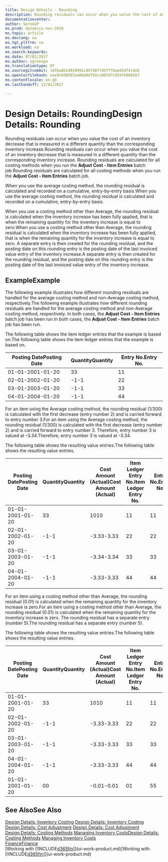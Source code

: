 ```yaml
---
title: Design Details - Rounding
description: Rounding residuals can occur when you value the cost of an inventory decrease that is measured in a different quantity than the corresponding inventory increase. Rounding residuals are calculated for all costing methods when you run the **Adjust Cost - Item Entries** batch job.
documentationcenter: 
author: SorenGP
ms.prod: dynamics-nav-2018
ms.topic: article
ms.devlang: na
ms.tgt_pltfrm: na
ms.workload: na
ms.search.keywords: 
ms.date: 07/01/2017
ms.author: sgroespe
ms.translationtype: HT
ms.sourcegitcommit: 1dfba8b14019991c95f40ffd5f7fbaed5df414eb
ms.openlocfilehash: eae9c036593aa06d8d791cc807d7c554f68065b7
ms.contentlocale: en-gb
ms.lasthandoff: 12/01/2017

---
```

# <a name="design-details-rounding"></a><span data-ttu-id="4a5ae-104">Design Details: Rounding</span><span class="sxs-lookup"><span data-stu-id="4a5ae-104">Design Details: Rounding</span></span>
<span data-ttu-id="4a5ae-105">Rounding residuals can occur when you value the cost of an inventory decrease that is measured in a different quantity than the corresponding inventory increase.</span><span class="sxs-lookup"><span data-stu-id="4a5ae-105">Rounding residuals can occur when you value the cost of an inventory decrease that is measured in a different quantity than the corresponding inventory increase.</span></span> <span data-ttu-id="4a5ae-106">Rounding residuals are calculated for all costing methods when you run the **Adjust Cost - Item Entries** batch job.</span><span class="sxs-lookup"><span data-stu-id="4a5ae-106">Rounding residuals are calculated for all costing methods when you run the **Adjust Cost - Item Entries** batch job.</span></span>  

 <span data-ttu-id="4a5ae-107">When you use the average costing method, the rounding residual is calculated and recorded on a cumulative, entry-by-entry basis.</span><span class="sxs-lookup"><span data-stu-id="4a5ae-107">When you use the average costing method, the rounding residual is calculated and recorded on a cumulative, entry-by-entry basis.</span></span>  

 <span data-ttu-id="4a5ae-108">When you use a costing method other than Average, the rounding residual is calculated when the inventory increase has been fully applied, that is when the remaining quantity for the inventory increase is equal to zero.</span><span class="sxs-lookup"><span data-stu-id="4a5ae-108">When you use a costing method other than Average, the rounding residual is calculated when the inventory increase has been fully applied, that is when the remaining quantity for the inventory increase is equal to zero.</span></span> <span data-ttu-id="4a5ae-109">A separate entry is then created for the rounding residual, and the posting date on this rounding entry is the posting date of the last invoiced value entry of the inventory increase.</span><span class="sxs-lookup"><span data-stu-id="4a5ae-109">A separate entry is then created for the rounding residual, and the posting date on this rounding entry is the posting date of the last invoiced value entry of the inventory increase.</span></span>  

## <a name="example"></a><span data-ttu-id="4a5ae-110">Example</span><span class="sxs-lookup"><span data-stu-id="4a5ae-110">Example</span></span>  
 <span data-ttu-id="4a5ae-111">The following example illustrates how different rounding residuals are handled for the average costing method and non-Average costing method, respectively.</span><span class="sxs-lookup"><span data-stu-id="4a5ae-111">The following example illustrates how different rounding residuals are handled for the average costing method and non-Average costing method, respectively.</span></span> <span data-ttu-id="4a5ae-112">In both cases, the **Adjust Cost - Item Entries** batch job has been run.</span><span class="sxs-lookup"><span data-stu-id="4a5ae-112">In both cases, the **Adjust Cost - Item Entries** batch job has been run.</span></span>  

 <span data-ttu-id="4a5ae-113">The following table shows the item ledger entries that the example is based on.</span><span class="sxs-lookup"><span data-stu-id="4a5ae-113">The following table shows the item ledger entries that the example is based on.</span></span>  

|<span data-ttu-id="4a5ae-114">Posting Date</span><span class="sxs-lookup"><span data-stu-id="4a5ae-114">Posting Date</span></span>|<span data-ttu-id="4a5ae-115">Quantity</span><span class="sxs-lookup"><span data-stu-id="4a5ae-115">Quantity</span></span>|<span data-ttu-id="4a5ae-116">Entry No.</span><span class="sxs-lookup"><span data-stu-id="4a5ae-116">Entry No.</span></span>|  
|------------------|--------------|---------------|  
|<span data-ttu-id="4a5ae-117">01-01-20</span><span class="sxs-lookup"><span data-stu-id="4a5ae-117">01-01-20</span></span>|<span data-ttu-id="4a5ae-118">3</span><span class="sxs-lookup"><span data-stu-id="4a5ae-118">3</span></span>|<span data-ttu-id="4a5ae-119">1</span><span class="sxs-lookup"><span data-stu-id="4a5ae-119">1</span></span>|  
|<span data-ttu-id="4a5ae-120">02-01-20</span><span class="sxs-lookup"><span data-stu-id="4a5ae-120">02-01-20</span></span>|<span data-ttu-id="4a5ae-121">-1</span><span class="sxs-lookup"><span data-stu-id="4a5ae-121">-1</span></span>|<span data-ttu-id="4a5ae-122">2</span><span class="sxs-lookup"><span data-stu-id="4a5ae-122">2</span></span>|  
|<span data-ttu-id="4a5ae-123">03-01-20</span><span class="sxs-lookup"><span data-stu-id="4a5ae-123">03-01-20</span></span>|<span data-ttu-id="4a5ae-124">-1</span><span class="sxs-lookup"><span data-stu-id="4a5ae-124">-1</span></span>|<span data-ttu-id="4a5ae-125">3</span><span class="sxs-lookup"><span data-stu-id="4a5ae-125">3</span></span>|  
|<span data-ttu-id="4a5ae-126">04-01-20</span><span class="sxs-lookup"><span data-stu-id="4a5ae-126">04-01-20</span></span>|<span data-ttu-id="4a5ae-127">-1</span><span class="sxs-lookup"><span data-stu-id="4a5ae-127">-1</span></span>|<span data-ttu-id="4a5ae-128">4</span><span class="sxs-lookup"><span data-stu-id="4a5ae-128">4</span></span>|  

 <span data-ttu-id="4a5ae-129">For an item using the Average costing method, the rounding residual (1/300) is calculated with the first decrease (entry number 2) and is carried forward to entry number 3.</span><span class="sxs-lookup"><span data-stu-id="4a5ae-129">For an item using the Average costing method, the rounding residual (1/300) is calculated with the first decrease (entry number 2) and is carried forward to entry number 3.</span></span> <span data-ttu-id="4a5ae-130">Therefore, entry number 3 is valued at –3.34.</span><span class="sxs-lookup"><span data-stu-id="4a5ae-130">Therefore, entry number 3 is valued at –3.34.</span></span>  

 <span data-ttu-id="4a5ae-131">The following table shows the resulting value entries.</span><span class="sxs-lookup"><span data-stu-id="4a5ae-131">The following table shows the resulting value entries.</span></span>  

|<span data-ttu-id="4a5ae-132">Posting Date</span><span class="sxs-lookup"><span data-stu-id="4a5ae-132">Posting Date</span></span>|<span data-ttu-id="4a5ae-133">Quantity</span><span class="sxs-lookup"><span data-stu-id="4a5ae-133">Quantity</span></span>|<span data-ttu-id="4a5ae-134">Cost Amount (Actual)</span><span class="sxs-lookup"><span data-stu-id="4a5ae-134">Cost Amount (Actual)</span></span>|<span data-ttu-id="4a5ae-135">Item Ledger Entry No.</span><span class="sxs-lookup"><span data-stu-id="4a5ae-135">Item Ledger Entry No.</span></span>|<span data-ttu-id="4a5ae-136">Entry No.</span><span class="sxs-lookup"><span data-stu-id="4a5ae-136">Entry No.</span></span>|  
|------------------|--------------|----------------------------|---------------------------|---------------|  
|<span data-ttu-id="4a5ae-137">01-01-20</span><span class="sxs-lookup"><span data-stu-id="4a5ae-137">01-01-20</span></span>|<span data-ttu-id="4a5ae-138">3</span><span class="sxs-lookup"><span data-stu-id="4a5ae-138">3</span></span>|<span data-ttu-id="4a5ae-139">10</span><span class="sxs-lookup"><span data-stu-id="4a5ae-139">10</span></span>|<span data-ttu-id="4a5ae-140">1</span><span class="sxs-lookup"><span data-stu-id="4a5ae-140">1</span></span>|<span data-ttu-id="4a5ae-141">1</span><span class="sxs-lookup"><span data-stu-id="4a5ae-141">1</span></span>|  
|<span data-ttu-id="4a5ae-142">02-01-20</span><span class="sxs-lookup"><span data-stu-id="4a5ae-142">02-01-20</span></span>|<span data-ttu-id="4a5ae-143">-1</span><span class="sxs-lookup"><span data-stu-id="4a5ae-143">-1</span></span>|<span data-ttu-id="4a5ae-144">-3.33</span><span class="sxs-lookup"><span data-stu-id="4a5ae-144">-3.33</span></span>|<span data-ttu-id="4a5ae-145">2</span><span class="sxs-lookup"><span data-stu-id="4a5ae-145">2</span></span>|<span data-ttu-id="4a5ae-146">2</span><span class="sxs-lookup"><span data-stu-id="4a5ae-146">2</span></span>|  
|<span data-ttu-id="4a5ae-147">03-01-20</span><span class="sxs-lookup"><span data-stu-id="4a5ae-147">03-01-20</span></span>|<span data-ttu-id="4a5ae-148">-1</span><span class="sxs-lookup"><span data-stu-id="4a5ae-148">-1</span></span>|<span data-ttu-id="4a5ae-149">-3.34</span><span class="sxs-lookup"><span data-stu-id="4a5ae-149">-3.34</span></span>|<span data-ttu-id="4a5ae-150">3</span><span class="sxs-lookup"><span data-stu-id="4a5ae-150">3</span></span>|<span data-ttu-id="4a5ae-151">3</span><span class="sxs-lookup"><span data-stu-id="4a5ae-151">3</span></span>|  
|<span data-ttu-id="4a5ae-152">04-01-20</span><span class="sxs-lookup"><span data-stu-id="4a5ae-152">04-01-20</span></span>|<span data-ttu-id="4a5ae-153">-1</span><span class="sxs-lookup"><span data-stu-id="4a5ae-153">-1</span></span>|<span data-ttu-id="4a5ae-154">-3.33</span><span class="sxs-lookup"><span data-stu-id="4a5ae-154">-3.33</span></span>|<span data-ttu-id="4a5ae-155">4</span><span class="sxs-lookup"><span data-stu-id="4a5ae-155">4</span></span>|<span data-ttu-id="4a5ae-156">4</span><span class="sxs-lookup"><span data-stu-id="4a5ae-156">4</span></span>|  

 <span data-ttu-id="4a5ae-157">For an item using a costing method other than Average, the rounding residual (0.01) is calculated when the remaining quantity for the inventory increase is zero.</span><span class="sxs-lookup"><span data-stu-id="4a5ae-157">For an item using a costing method other than Average, the rounding residual (0.01) is calculated when the remaining quantity for the inventory increase is zero.</span></span> <span data-ttu-id="4a5ae-158">The rounding residual has a separate entry (number 5).</span><span class="sxs-lookup"><span data-stu-id="4a5ae-158">The rounding residual has a separate entry (number 5).</span></span>  

 <span data-ttu-id="4a5ae-159">The following table shows the resulting value entries.</span><span class="sxs-lookup"><span data-stu-id="4a5ae-159">The following table shows the resulting value entries.</span></span>  

|<span data-ttu-id="4a5ae-160">Posting Date</span><span class="sxs-lookup"><span data-stu-id="4a5ae-160">Posting Date</span></span>|<span data-ttu-id="4a5ae-161">Quantity</span><span class="sxs-lookup"><span data-stu-id="4a5ae-161">Quantity</span></span>|<span data-ttu-id="4a5ae-162">Cost Amount (Actual)</span><span class="sxs-lookup"><span data-stu-id="4a5ae-162">Cost Amount (Actual)</span></span>|<span data-ttu-id="4a5ae-163">Item Ledger Entry No.</span><span class="sxs-lookup"><span data-stu-id="4a5ae-163">Item Ledger Entry No.</span></span>|<span data-ttu-id="4a5ae-164">Entry No.</span><span class="sxs-lookup"><span data-stu-id="4a5ae-164">Entry No.</span></span>|  
|------------------|--------------|----------------------------|---------------------------|---------------|  
|<span data-ttu-id="4a5ae-165">01-01-20</span><span class="sxs-lookup"><span data-stu-id="4a5ae-165">01-01-20</span></span>|<span data-ttu-id="4a5ae-166">3</span><span class="sxs-lookup"><span data-stu-id="4a5ae-166">3</span></span>|<span data-ttu-id="4a5ae-167">10</span><span class="sxs-lookup"><span data-stu-id="4a5ae-167">10</span></span>|<span data-ttu-id="4a5ae-168">1</span><span class="sxs-lookup"><span data-stu-id="4a5ae-168">1</span></span>|<span data-ttu-id="4a5ae-169">1</span><span class="sxs-lookup"><span data-stu-id="4a5ae-169">1</span></span>|  
|<span data-ttu-id="4a5ae-170">02-01-20</span><span class="sxs-lookup"><span data-stu-id="4a5ae-170">02-01-20</span></span>|<span data-ttu-id="4a5ae-171">-1</span><span class="sxs-lookup"><span data-stu-id="4a5ae-171">-1</span></span>|<span data-ttu-id="4a5ae-172">-3.33</span><span class="sxs-lookup"><span data-stu-id="4a5ae-172">-3.33</span></span>|<span data-ttu-id="4a5ae-173">2</span><span class="sxs-lookup"><span data-stu-id="4a5ae-173">2</span></span>|<span data-ttu-id="4a5ae-174">2</span><span class="sxs-lookup"><span data-stu-id="4a5ae-174">2</span></span>|  
|<span data-ttu-id="4a5ae-175">03-01-20</span><span class="sxs-lookup"><span data-stu-id="4a5ae-175">03-01-20</span></span>|<span data-ttu-id="4a5ae-176">-1</span><span class="sxs-lookup"><span data-stu-id="4a5ae-176">-1</span></span>|<span data-ttu-id="4a5ae-177">-3.33</span><span class="sxs-lookup"><span data-stu-id="4a5ae-177">-3.33</span></span>|<span data-ttu-id="4a5ae-178">3</span><span class="sxs-lookup"><span data-stu-id="4a5ae-178">3</span></span>|<span data-ttu-id="4a5ae-179">3</span><span class="sxs-lookup"><span data-stu-id="4a5ae-179">3</span></span>|  
|<span data-ttu-id="4a5ae-180">04-01-20</span><span class="sxs-lookup"><span data-stu-id="4a5ae-180">04-01-20</span></span>|<span data-ttu-id="4a5ae-181">-1</span><span class="sxs-lookup"><span data-stu-id="4a5ae-181">-1</span></span>|<span data-ttu-id="4a5ae-182">-3.33</span><span class="sxs-lookup"><span data-stu-id="4a5ae-182">-3.33</span></span>|<span data-ttu-id="4a5ae-183">4</span><span class="sxs-lookup"><span data-stu-id="4a5ae-183">4</span></span>|<span data-ttu-id="4a5ae-184">4</span><span class="sxs-lookup"><span data-stu-id="4a5ae-184">4</span></span>|  
|<span data-ttu-id="4a5ae-185">01-01-20</span><span class="sxs-lookup"><span data-stu-id="4a5ae-185">01-01-20</span></span>|<span data-ttu-id="4a5ae-186">0</span><span class="sxs-lookup"><span data-stu-id="4a5ae-186">0</span></span>|<span data-ttu-id="4a5ae-187">-0.01</span><span class="sxs-lookup"><span data-stu-id="4a5ae-187">-0.01</span></span>|<span data-ttu-id="4a5ae-188">0</span><span class="sxs-lookup"><span data-stu-id="4a5ae-188">1</span></span>|<span data-ttu-id="4a5ae-189">5</span><span class="sxs-lookup"><span data-stu-id="4a5ae-189">5</span></span>|  

## <a name="see-also"></a><span data-ttu-id="4a5ae-190">See Also</span><span class="sxs-lookup"><span data-stu-id="4a5ae-190">See Also</span></span>  
 <span data-ttu-id="4a5ae-191">[Design Details: Inventory Costing](design-details-inventory-costing.md) </span><span class="sxs-lookup"><span data-stu-id="4a5ae-191">[Design Details: Inventory Costing](design-details-inventory-costing.md) </span></span>  
 <span data-ttu-id="4a5ae-192">[Design Details: Cost Adjustment](design-details-cost-adjustment.md) </span><span class="sxs-lookup"><span data-stu-id="4a5ae-192">[Design Details: Cost Adjustment](design-details-cost-adjustment.md) </span></span>  
 <span data-ttu-id="4a5ae-193">[Design Details: Costing Methods](design-details-costing-methods.md) [Managing Inventory Costs](finance-manage-inventory-costs.md)</span><span class="sxs-lookup"><span data-stu-id="4a5ae-193">[Design Details: Costing Methods](design-details-costing-methods.md) [Managing Inventory Costs](finance-manage-inventory-costs.md)</span></span>  
 [<span data-ttu-id="4a5ae-194">Finance</span><span class="sxs-lookup"><span data-stu-id="4a5ae-194">Finance</span></span>](finance.md)  
 <span data-ttu-id="4a5ae-195">[Working with [!INCLUDE[d365fin](includes/d365fin_md.md)]](ui-work-product.md)</span><span class="sxs-lookup"><span data-stu-id="4a5ae-195">[Working with [!INCLUDE[d365fin](includes/d365fin_md.md)]](ui-work-product.md)</span></span>

